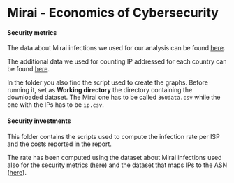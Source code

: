 # Mirai - Economics of Cybersecurity

#### Security metrics

The data about Mirai infections we used for our analysis can be found [here](https://surfdrive.surf.nl/files/index.php/s/0vw5WT2GgorszwR).

The additional data we used for counting IP addressed for each country can be found [here](https://download.ip2location.com/lite/IP2LOCATION-LITE-DB1.CSV.ZIP).

In the folder you also find the script used to create the graphs. Before running it, set as **Working directory** the directory containing the downloaded dataset. The Mirai one has to be called `360data.csv` while the one with the IPs has to be `ip.csv`.

#### Security investments

This folder contains the scripts used to compute the infection rate per ISP and the costs reported in the report.

The rate has been computed using the dataset about Mirai infections used also for the security metrics ([here](https://surfdrive.surf.nl/files/index.php/s/0vw5WT2GgorszwR)) and the dataset that maps IPs to the ASN ([here](https://iptoasn.com/)).
